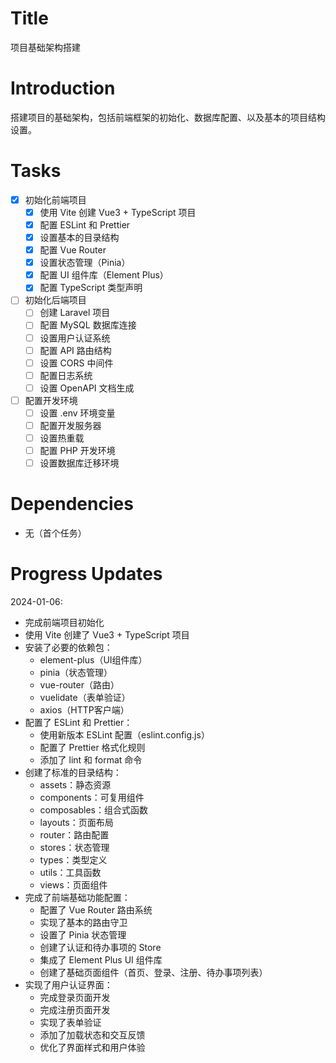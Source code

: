 # Title
项目基础架构搭建

# Introduction
搭建项目的基础架构，包括前端框架的初始化、数据库配置、以及基本的项目结构设置。

# Tasks
- [x] 初始化前端项目
  - [x] 使用 Vite 创建 Vue3 + TypeScript 项目
  - [x] 配置 ESLint 和 Prettier
  - [x] 设置基本的目录结构
  - [x] 配置 Vue Router
  - [x] 设置状态管理（Pinia）
  - [x] 配置 UI 组件库（Element Plus）
  - [x] 配置 TypeScript 类型声明

- [ ] 初始化后端项目
  - [ ] 创建 Laravel 项目
  - [ ] 配置 MySQL 数据库连接
  - [ ] 设置用户认证系统
  - [ ] 配置 API 路由结构
  - [ ] 设置 CORS 中间件
  - [ ] 配置日志系统
  - [ ] 设置 OpenAPI 文档生成

- [ ] 配置开发环境
  - [ ] 设置 .env 环境变量
  - [ ] 配置开发服务器
  - [ ] 设置热重载
  - [ ] 配置 PHP 开发环境
  - [ ] 设置数据库迁移环境

# Dependencies
- 无（首个任务）

# Progress Updates
2024-01-06:
- 完成前端项目初始化
- 使用 Vite 创建了 Vue3 + TypeScript 项目
- 安装了必要的依赖包：
  - element-plus（UI组件库）
  - pinia（状态管理）
  - vue-router（路由）
  - vuelidate（表单验证）
  - axios（HTTP客户端）
- 配置了 ESLint 和 Prettier：
  - 使用新版本 ESLint 配置（eslint.config.js）
  - 配置了 Prettier 格式化规则
  - 添加了 lint 和 format 命令
- 创建了标准的目录结构：
  - assets：静态资源
  - components：可复用组件
  - composables：组合式函数
  - layouts：页面布局
  - router：路由配置
  - stores：状态管理
  - types：类型定义
  - utils：工具函数
  - views：页面组件
- 完成了前端基础功能配置：
  - 配置了 Vue Router 路由系统
  - 实现了基本的路由守卫
  - 设置了 Pinia 状态管理
  - 创建了认证和待办事项的 Store
  - 集成了 Element Plus UI 组件库
  - 创建了基础页面组件（首页、登录、注册、待办事项列表）
- 实现了用户认证界面：
  - 完成登录页面开发
  - 完成注册页面开发
  - 实现了表单验证
  - 添加了加载状态和交互反馈
  - 优化了界面样式和用户体验 